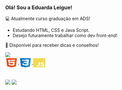 ### Olá! Sou a Eduarda Leigue!

💻 Atualmente curso graduação em ADS!

- Estudando HTML, CSS e Java Script.
- Desejo futuramente trabalhar como dev front-end!

💬 Disponível para receber dicas e conselhos!

<div>
  <a href="https://github.com/leigueed">
    <img width="45%" src="https://github-readme-stats.vercel.app/api?username=leigueed&show_icons=true&theme=chartreuse-dark&include_all_commits=true&count_private=true"/>
</div>


<div>
  <img align="center" alt="duda-HTML" height="30" width="40" src="https://raw.githubusercontent.com/devicons/devicon/master/icons/html5/html5-original.svg"/>
  <img align="center" alt="duda-CSS" height="30" width="40" src="https://raw.githubusercontent.com/devicons/devicon/master/icons/css3/css3-original.svg"/>
   <img align="center" alt="duda-Js" height="30" width="40" src="https://raw.githubusercontent.com/devicons/devicon/master/icons/javascript/javascript-plain.svg"/>
</div>

#

<div>
  <a href="https://instagram.com/leigueed" target="_blank"><img src="https://img.shields.io/badge/-Instagram-%23E4405F?style=for-the-badge&logo=instagram&logoColor=white" target="_blank"></a>
  <a href = "ed.leigue@hotmail.com"><img src="https://img.shields.io/badge/-Gmail-%23333?style=for-the-badge&logo=gmail&logoColor=white" target="_blank"></a>
</div>
